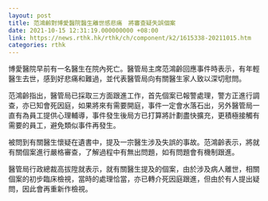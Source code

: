 ```yaml
---
layout: post
title: 范鴻齡對博愛醫院醫生離世感悲痛　將審查疑失誤個案
date: 2021-10-15 12:31:19.000000000 +08:00
link: https://news.rthk.hk/rthk/ch/component/k2/1615338-20211015.htm
categories: rthk
---
```


博愛醫院早前有一名醫生在院內死亡。醫管局主席范鴻齡回應事件時表示，有年輕醫生去世，感到好悲痛和難過，並代表醫管局向有關醫生家人致以深切慰問。

范鴻齡指出，醫管局已採取三方面跟進工作，首先個案已報警處理，警方正進行調查，亦已知會死因庭，如果將來有需要開庭，事件一定會水落石出，另外醫管局一直有為員工提供心理輔導，事件發生後局方已打算將計劃盡快擴充，更積極接觸有需要的員工，避免類似事件再發生。

被問到有關醫生懷疑在遺書中，提及一宗醫生涉及失誤的事故。范鴻齡表示，將就有關個案進行嚴格審查，了解過程中有無出問題，如有問題會有機制跟進。

醫管局行政總裁高拔陞就表示，就有關醫生提及的個案，由於涉及病人離世，相關個案的初步臨床檢視，當時的處理恰當，亦已轉介死因庭跟進，但由於有人提出疑問，因此會再重新作檢視。
